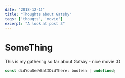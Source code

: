 ```yaml
---
date: "2018-12-15"
title: "Thoughts about Gatsby"
tags: ['thougts', 'movie']
excerpt: "A look at post 3"
---
```

# SomeThing
This is my gathering so far about Gatsby - nice movie :O

```javascript
const didYouSeeWhatIDidThere: boolean | undefined;
```